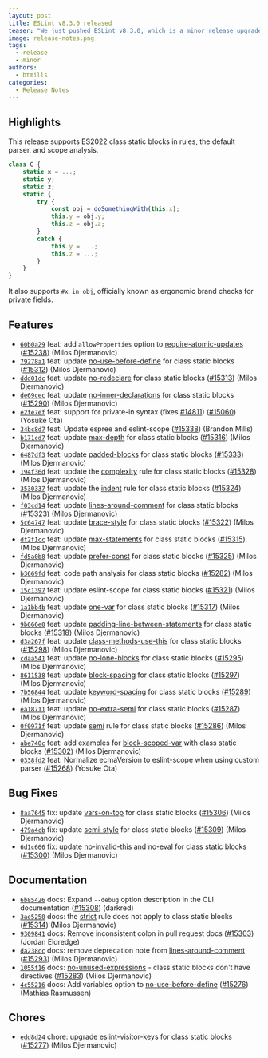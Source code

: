 ```yaml
---
layout: post
title: ESLint v8.3.0 released
teaser: "We just pushed ESLint v8.3.0, which is a minor release upgrade of ESLint. This release adds some new features and fixes several bugs found in the previous release."
image: release-notes.png
tags:
  - release
  - minor
authors:
  - btmills
categories:
  - Release Notes
---
```


## Highlights

This release supports ES2022 class static blocks in rules, the default parser, and scope analysis.

```js
class C {
    static x = ...;
    static y;
    static z;
    static {
        try {
            const obj = doSomethingWith(this.x);
            this.y = obj.y;
            this.z = obj.z;
        }
        catch {
            this.y = ...;
            this.z = ...;
        }
    }
}
```

It also supports `#x in obj`, officially known as ergonomic brand checks for private fields.

## Features


* [`60b0a29`](https://github.com/eslint/eslint/commit/60b0a292efd1b9cdc318b1e88a0cb7bbf14860b1) feat: add `allowProperties` option to [require-atomic-updates](/docs/rules/require-atomic-updates) ([#15238](https://github.com/eslint/eslint/issues/15238)) (Milos Djermanovic)
* [`79278a1`](https://github.com/eslint/eslint/commit/79278a14f1c8747bff8f5cb2100d8776f9d517f2) feat: update [no-use-before-define](/docs/rules/no-use-before-define) for class static blocks ([#15312](https://github.com/eslint/eslint/issues/15312)) (Milos Djermanovic)
* [`ddd01dc`](https://github.com/eslint/eslint/commit/ddd01dcd5f14c6ddea5decca46db2f379ec35aeb) feat: update [no-redeclare](/docs/rules/no-redeclare) for class static blocks ([#15313](https://github.com/eslint/eslint/issues/15313)) (Milos Djermanovic)
* [`de69cec`](https://github.com/eslint/eslint/commit/de69cec834411aeb276a525c11dc10f628df2f51) feat: update [no-inner-declarations](/docs/rules/no-inner-declarations) for class static blocks ([#15290](https://github.com/eslint/eslint/issues/15290)) (Milos Djermanovic)
* [`e2fe7ef`](https://github.com/eslint/eslint/commit/e2fe7ef7ea0458de56bed4e4c3d5f71aaebd3f28) feat: support for private-in syntax (fixes [#14811](https://github.com/eslint/eslint/issues/14811)) ([#15060](https://github.com/eslint/eslint/issues/15060)) (Yosuke Ota)
* [`34bc8d7`](https://github.com/eslint/eslint/commit/34bc8d7cb42d696ec56e0a3c780aa5b042285d6b) feat: Update espree and eslint-scope ([#15338](https://github.com/eslint/eslint/issues/15338)) (Brandon Mills)
* [`b171cd7`](https://github.com/eslint/eslint/commit/b171cd7ec839a0481a74a613b0d48a193f16bb6b) feat: update [max-depth](/docs/rules/max-depth) for class static blocks ([#15316](https://github.com/eslint/eslint/issues/15316)) (Milos Djermanovic)
* [`6487df3`](https://github.com/eslint/eslint/commit/6487df371496dd15272e2097e4d2c932532c8727) feat: update [padded-blocks](/docs/rules/padded-blocks) for class static blocks ([#15333](https://github.com/eslint/eslint/issues/15333)) (Milos Djermanovic)
* [`194f36d`](https://github.com/eslint/eslint/commit/194f36d9c009a72ec72fa9592ea9e31f9f168a52) feat: update the [complexity](/docs/rules/complexity) rule for class static blocks ([#15328](https://github.com/eslint/eslint/issues/15328)) (Milos Djermanovic)
* [`3530337`](https://github.com/eslint/eslint/commit/3530337e71327d8325d0de01e8e73952010b1a08) feat: update the [indent](/docs/rules/indent) rule for class static blocks ([#15324](https://github.com/eslint/eslint/issues/15324)) (Milos Djermanovic)
* [`f03cd14`](https://github.com/eslint/eslint/commit/f03cd146a97ed312d635ac7b53ba0f8d01aa8b47) feat: update [lines-around-comment](/docs/rules/lines-around-comment) for class static blocks ([#15323](https://github.com/eslint/eslint/issues/15323)) (Milos Djermanovic)
* [`5c64747`](https://github.com/eslint/eslint/commit/5c64747a8d7a4f896f0cbce67c7f5e7690837a9b) feat: update [brace-style](/docs/rules/brace-style) for class static blocks ([#15322](https://github.com/eslint/eslint/issues/15322)) (Milos Djermanovic)
* [`df2f1cc`](https://github.com/eslint/eslint/commit/df2f1cc81a559bbc9eee78a3a97315e2927af764) feat: update [max-statements](/docs/rules/max-statements) for class static blocks ([#15315](https://github.com/eslint/eslint/issues/15315)) (Milos Djermanovic)
* [`fd5a0b8`](https://github.com/eslint/eslint/commit/fd5a0b8506e4b6acd740ab966cc2c0e4ff6a4d15) feat: update [prefer-const](/docs/rules/prefer-const) for class static blocks ([#15325](https://github.com/eslint/eslint/issues/15325)) (Milos Djermanovic)
* [`b3669fd`](https://github.com/eslint/eslint/commit/b3669fde2316f136af3a16b58b0c44e8ec196cee) feat: code path analysis for class static blocks ([#15282](https://github.com/eslint/eslint/issues/15282)) (Milos Djermanovic)
* [`15c1397`](https://github.com/eslint/eslint/commit/15c1397f0063931f50f31af8d110a23c6d660000) feat: update eslint-scope for class static blocks ([#15321](https://github.com/eslint/eslint/issues/15321)) (Milos Djermanovic)
* [`1a1bb4b`](https://github.com/eslint/eslint/commit/1a1bb4b1ee87c1b33f2d86ef70b3d81e83377547) feat: update [one-var](/docs/rules/one-var) for class static blocks ([#15317](https://github.com/eslint/eslint/issues/15317)) (Milos Djermanovic)
* [`9b666e0`](https://github.com/eslint/eslint/commit/9b666e0682bacf44d2a5afa0023874b8b131b5f5) feat: update [padding-line-between-statements](/docs/rules/padding-line-between-statements) for class static blocks ([#15318](https://github.com/eslint/eslint/issues/15318)) (Milos Djermanovic)
* [`d3a267f`](https://github.com/eslint/eslint/commit/d3a267f5f39167e3ee8248ae6b9cae5034d0486f) feat: update [class-methods-use-this](/docs/rules/class-methods-use-this) for class static blocks ([#15298](https://github.com/eslint/eslint/issues/15298)) (Milos Djermanovic)
* [`cdaa541`](https://github.com/eslint/eslint/commit/cdaa54130aca7a9c8dfd76c613d0718b048401b2) feat: update [no-lone-blocks](/docs/rules/no-lone-blocks) for class static blocks ([#15295](https://github.com/eslint/eslint/issues/15295)) (Milos Djermanovic)
* [`8611538`](https://github.com/eslint/eslint/commit/8611538b47e325c6d6b115bf3d901a26e9ac29f8) feat: update [block-spacing](/docs/rules/block-spacing) for class static blocks ([#15297](https://github.com/eslint/eslint/issues/15297)) (Milos Djermanovic)
* [`7b56844`](https://github.com/eslint/eslint/commit/7b56844ece544e501f0173f6427038c9c5e0534f) feat: update [keyword-spacing](/docs/rules/keyword-spacing) for class static blocks ([#15289](https://github.com/eslint/eslint/issues/15289)) (Milos Djermanovic)
* [`ea18711`](https://github.com/eslint/eslint/commit/ea1871146402a77234393613fe56a416382c7f0f) feat: update [no-extra-semi](/docs/rules/no-extra-semi) for class static blocks ([#15287](https://github.com/eslint/eslint/issues/15287)) (Milos Djermanovic)
* [`0f0971f`](https://github.com/eslint/eslint/commit/0f0971ffc2ca6f4513eeffdf5cfa36826c8f4543) feat: update [semi](/docs/rules/semi) rule for class static blocks ([#15286](https://github.com/eslint/eslint/issues/15286)) (Milos Djermanovic)
* [`abe740c`](https://github.com/eslint/eslint/commit/abe740ce68dcc9e5413df93b3d80a2e3260f1c18) feat: add examples for [block-scoped-var](/docs/rules/block-scoped-var) with class static blocks ([#15302](https://github.com/eslint/eslint/issues/15302)) (Milos Djermanovic)
* [`0338fd2`](https://github.com/eslint/eslint/commit/0338fd201614247eeb21e68a26e4b4c8a74f71b0) feat: Normalize ecmaVersion to eslint-scope when using custom parser ([#15268](https://github.com/eslint/eslint/issues/15268)) (Yosuke Ota)






## Bug Fixes


* [`8aa7645`](https://github.com/eslint/eslint/commit/8aa764524cf74f0b70d184c7957dbbb5f36a5ac7) fix: update [vars-on-top](/docs/rules/vars-on-top) for class static blocks ([#15306](https://github.com/eslint/eslint/issues/15306)) (Milos Djermanovic)
* [`479a4cb`](https://github.com/eslint/eslint/commit/479a4cbc70f4032d4accd48e4471629e8635d677) fix: update [semi-style](/docs/rules/semi-style) for class static blocks ([#15309](https://github.com/eslint/eslint/issues/15309)) (Milos Djermanovic)
* [`6d1c666`](https://github.com/eslint/eslint/commit/6d1c666d318cc9e1860e1e2c72fbfa4bdd4a2c4b) fix: update [no-invalid-this](/docs/rules/no-invalid-this) and [no-eval](/docs/rules/no-eval) for class static blocks ([#15300](https://github.com/eslint/eslint/issues/15300)) (Milos Djermanovic)




## Documentation


* [`6b85426`](https://github.com/eslint/eslint/commit/6b85426c33ba7ac0206cccef39ccc875b773aeae) docs: Expand  `--debug` option description in the CLI documentation ([#15308](https://github.com/eslint/eslint/issues/15308)) (darkred)
* [`3ae5258`](https://github.com/eslint/eslint/commit/3ae52584296887e5fc5b0267346294bb920a00e6) docs: the [strict](/docs/rules/strict) rule does not apply to class static blocks ([#15314](https://github.com/eslint/eslint/issues/15314)) (Milos Djermanovic)
* [`9309841`](https://github.com/eslint/eslint/commit/9309841a6cfa85005e0bf79e20415bb9220ba46e) docs: Remove inconsistent colon in pull request docs ([#15303](https://github.com/eslint/eslint/issues/15303)) (Jordan Eldredge)
* [`da238cc`](https://github.com/eslint/eslint/commit/da238cc731a9b5ecd48280e0ea4ebd8a48ebeedc) docs: remove deprecation note from [lines-around-comment](/docs/rules/lines-around-comment) ([#15293](https://github.com/eslint/eslint/issues/15293)) (Milos Djermanovic)
* [`1055f16`](https://github.com/eslint/eslint/commit/1055f16fc6f78cc553f0b1462e8af44244c1f84b) docs: [no-unused-expressions](/docs/rules/no-unused-expressions) - class static blocks don't have directives ([#15283](https://github.com/eslint/eslint/issues/15283)) (Milos Djermanovic)
* [`4c55216`](https://github.com/eslint/eslint/commit/4c55216ba958fcc8c3dd29fcaa80298216a48303) docs: Add variables option to [no-use-before-define](/docs/rules/no-use-before-define) ([#15276](https://github.com/eslint/eslint/issues/15276)) (Mathias Rasmussen)








## Chores


* [`edd8d24`](https://github.com/eslint/eslint/commit/edd8d240db8878763dbb147fb6124412c0783a42) chore: upgrade eslint-visitor-keys for class static blocks ([#15277](https://github.com/eslint/eslint/issues/15277)) (Milos Djermanovic)
